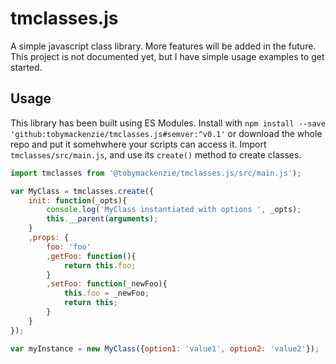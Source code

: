 tmclasses.js
============

A simple javascript class library.  More features will be added in the future.  This project is not documented yet, but I have simple usage examples to get started.

Usage
-----

This library has been built using ES Modules.  Install with `npm install --save 'github:tobymackenzie/tmclasses.js#semver:^v0.1'` or download the whole repo and put it somehwhere your scripts can access it.  Import `tmclasses/src/main.js`, and use its `create()` method to create classes.

``` js
import tmclasses from '@tobymackenzie/tmclasses.js/src/main.js');

var MyClass = tmclasses.create({
	init: function(_opts){
		console.log('MyClass instantiated with options ', _opts);
		this.__parent(arguments);
	}
	,props: {
		foo: 'foo'
		,getFoo: function(){
			return this.foo;
		}
		,setFoo: function(_newFoo){
			this.foo = _newFoo;
			return this;
		}
	}
});

var myInstance = new MyClass({option1: 'value1', option2: 'value2'});
```
